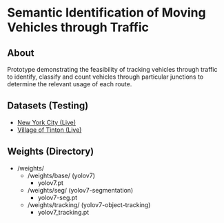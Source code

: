 # Semantic Identification of Moving Vehicles through Traffic

## About

Prototype demonstrating the feasibility of tracking vehicles through
traffic to identify, classify and count vehicles through particular junctions
to determine the relevant usage of each route.

## Datasets (Testing)

- [New York City (Live)](https://www.youtube.com/watch?v=1-iS7LArMPA)
- [Village of Tinton (Live)](https://www.youtube.com/watch?v=5_XSYlAfJZM)

## Weights (Directory)

- /weights/
  - /weights/base/ (yolov7)
    - yolov7.pt
  - /weights/seg/ (yolov7-segmentation)
    - yolov7-seg.pt
  - /weights/tracking/ (yolov7-object-tracking)
    - yolov7_tracking.pt